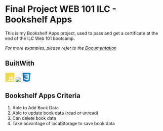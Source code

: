 # Final Project WEB 101 ILC - Bookshelf Apps

This is my Bookshelf Apps project, used to pass and get a certificate at the end of the ILC Web 101 bootcamp.

_For more examples, please refer to the [Documentation](final-project-ilc.vercel.app)_

## BuiltWith

<code><a href="https://www.javascript.com/" target="_blank"><img height="30" src="https://raw.githubusercontent.com/devicons/devicon/master/icons/javascript/javascript-plain.svg"></a></code>
<code><a href="https://www.w3schools.com/html/" target="_blank"><img height="30" src="https://www.vectorlogo.zone/logos/w3_html5/w3_html5-icon.svg"></a></code>
<code><a href="https://www.w3schools.com/css/" target="_blank"><img height="30" src="https://raw.githubusercontent.com/devicons/devicon/master/icons/css3/css3-original.svg"></a></code>

## Bookshelf Apps Criteria

1. Able to Add Book Data
2. Able to update book data (read or unread)
3. Can delete book data
4. Take advantage of localStorage to save book data
